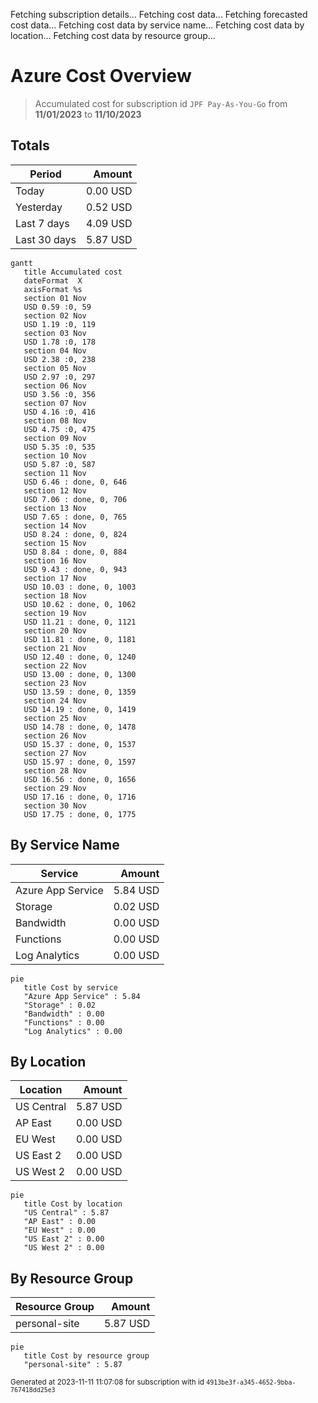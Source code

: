 Fetching subscription details...
Fetching cost data...
Fetching forecasted cost data...
Fetching cost data by service name...
Fetching cost data by location...
Fetching cost data by resource group...
# Azure Cost Overview

> Accumulated cost for subscription id `JPF Pay-As-You-Go` from **11/01/2023** to **11/10/2023**

## Totals

|Period|Amount|
|---|---:|
|Today|0.00 USD|
|Yesterday|0.52 USD|
|Last 7 days|4.09 USD|
|Last 30 days|5.87 USD|

```mermaid
gantt
   title Accumulated cost
   dateFormat  X
   axisFormat %s
   section 01 Nov
   USD 0.59 :0, 59
   section 02 Nov
   USD 1.19 :0, 119
   section 03 Nov
   USD 1.78 :0, 178
   section 04 Nov
   USD 2.38 :0, 238
   section 05 Nov
   USD 2.97 :0, 297
   section 06 Nov
   USD 3.56 :0, 356
   section 07 Nov
   USD 4.16 :0, 416
   section 08 Nov
   USD 4.75 :0, 475
   section 09 Nov
   USD 5.35 :0, 535
   section 10 Nov
   USD 5.87 :0, 587
   section 11 Nov
   USD 6.46 : done, 0, 646
   section 12 Nov
   USD 7.06 : done, 0, 706
   section 13 Nov
   USD 7.65 : done, 0, 765
   section 14 Nov
   USD 8.24 : done, 0, 824
   section 15 Nov
   USD 8.84 : done, 0, 884
   section 16 Nov
   USD 9.43 : done, 0, 943
   section 17 Nov
   USD 10.03 : done, 0, 1003
   section 18 Nov
   USD 10.62 : done, 0, 1062
   section 19 Nov
   USD 11.21 : done, 0, 1121
   section 20 Nov
   USD 11.81 : done, 0, 1181
   section 21 Nov
   USD 12.40 : done, 0, 1240
   section 22 Nov
   USD 13.00 : done, 0, 1300
   section 23 Nov
   USD 13.59 : done, 0, 1359
   section 24 Nov
   USD 14.19 : done, 0, 1419
   section 25 Nov
   USD 14.78 : done, 0, 1478
   section 26 Nov
   USD 15.37 : done, 0, 1537
   section 27 Nov
   USD 15.97 : done, 0, 1597
   section 28 Nov
   USD 16.56 : done, 0, 1656
   section 29 Nov
   USD 17.16 : done, 0, 1716
   section 30 Nov
   USD 17.75 : done, 0, 1775
```

## By Service Name

|Service|Amount|
|---|---:|
|Azure App Service|5.84 USD|
|Storage|0.02 USD|
|Bandwidth|0.00 USD|
|Functions|0.00 USD|
|Log Analytics|0.00 USD|

```mermaid
pie
   title Cost by service
   "Azure App Service" : 5.84
   "Storage" : 0.02
   "Bandwidth" : 0.00
   "Functions" : 0.00
   "Log Analytics" : 0.00
```

## By Location

|Location|Amount|
|---|---:|
|US Central|5.87 USD|
|AP East|0.00 USD|
|EU West|0.00 USD|
|US East 2|0.00 USD|
|US West 2|0.00 USD|

```mermaid
pie
   title Cost by location
   "US Central" : 5.87
   "AP East" : 0.00
   "EU West" : 0.00
   "US East 2" : 0.00
   "US West 2" : 0.00
```

## By Resource Group

|Resource Group|Amount|
|---|---:|
|personal-site|5.87 USD|

```mermaid
pie
   title Cost by resource group
   "personal-site" : 5.87
```

<sup>Generated at 2023-11-11 11:07:08 for subscription with id `4913be3f-a345-4652-9bba-767418dd25e3`</sup>
